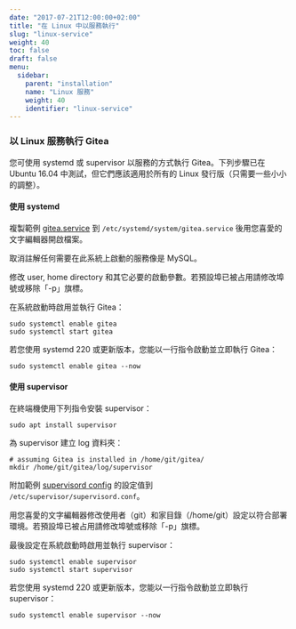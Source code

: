 ```yaml
---
date: "2017-07-21T12:00:00+02:00"
title: "在 Linux 中以服務執行"
slug: "linux-service"
weight: 40
toc: false
draft: false
menu:
  sidebar:
    parent: "installation"
    name: "Linux 服務"
    weight: 40
    identifier: "linux-service"
---
```


### 以 Linux 服務執行 Gitea

您可使用 systemd 或 supervisor 以服務的方式執行 Gitea。下列步驟已在 Ubuntu 16.04 中測試，但它們應該適用於所有的 Linux 發行版（只需要一些小小的調整）。

#### 使用 systemd

複製範例 [gitea.service](https://github.com/go-gitea/gitea/blob/main/contrib/systemd/gitea.service) 到 `/etc/systemd/system/gitea.service` 後用您喜愛的文字編輯器開啟檔案。

取消註解任何需要在此系統上啟動的服務像是 MySQL。

修改 user, home directory 和其它必要的啟動參數。若預設埠已被占用請修改埠號或移除「-p」旗標。

在系統啟動時啟用並執行 Gitea：

```
sudo systemctl enable gitea
sudo systemctl start gitea
```

若您使用 systemd 220 或更新版本，您能以一行指令啟動並立即執行 Gitea：

```
sudo systemctl enable gitea --now
```

#### 使用 supervisor

在終端機使用下列指令安裝 supervisor：

```
sudo apt install supervisor
```

為 supervisor 建立 log 資料夾：

```
# assuming Gitea is installed in /home/git/gitea/
mkdir /home/git/gitea/log/supervisor
```

附加範例 [supervisord config](https://github.com/go-gitea/gitea/blob/main/contrib/supervisor/gitea) 的設定值到 `/etc/supervisor/supervisord.conf`。

用您喜愛的文字編輯器修改使用者（git）和家目錄（/home/git）設定以符合部署環境。若預設埠已被占用請修改埠號或移除「-p」旗標。

最後設定在系統啟動時啟用並執行 supervisor：

```
sudo systemctl enable supervisor
sudo systemctl start supervisor
```

若您使用 systemd 220 或更新版本，您能以一行指令啟動並立即執行 supervisor：

```
sudo systemctl enable supervisor --now
```
